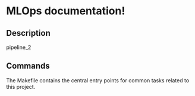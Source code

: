 # MLOps documentation!

## Description

pipeline_2

## Commands

The Makefile contains the central entry points for common tasks related to this project.

